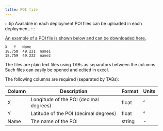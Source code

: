 ```yaml
---
title: POI file
---
```


:::tip Available in each deployment
POI files can be uploaded in each deployment.
:::

[An example of a POI file is shown below and can be downloaded here.](./files/poi.txt)

```
X   Y   Name
18.758  49.221  name1
18.759  49.222  name2
```

The files are plain text files using TABs as separators between the columns. Such files can easily be opened and edited in excel.

The following columns are required (separated by TABs):

| Column | Description                            | Format | Units |
| ------ | -------------------------------------- | ------ | ----- |
| X      | Longitude of the POI (decimal degrees) | float  | °     |
| Y      | Latitude of the POI (decimal degrees)  | float  | °     |
| Name   | The name of the POI                    | string | -     |
